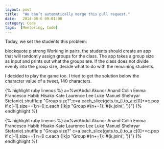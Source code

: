 ```yaml
---
layout: post
title:  "We can’t automatically merge this pull request."
date:   2014-08-6 09:01:00
category: Code
tags:  [Mentoring, Code]
---
```


Today, we set the students this problem:

blockquote
  p
    strong
      Working in pairs, the students should create an app that will randomly assign groups for the class. The app takes a group size as input and prints out what the groups are. If the class does not divide evenly into the group size, decide what to do with the remaining students.

I decided to play the game too. I tried to get the solution below the character value of a tweet, 140 characters.

{% highlight ruby linenos %}
a=%w(Abdul Akunor Anand Colin Emma Francesco Habib Hisako Kate Laurence Lee Luke Manuel Shehryar Stefanie).shuffle;p "Group size?";c=a.each_slice(gets.to_i).to_a;c[0]+=c.pop if c[-1].size==1;n=0;c.each {|k|p "Group #{n+=1}: #{k.join(', ')}"}
{% endhighlight %}

{% highlight ruby linenos %}
a=%w(Abdul Akunor Anand Colin Emma Francesco Habib Hisako Kate Laurence Lee Luke Manuel Shehryar Stefanie).shuffle
p "Group size?"
c=a.each_slice(gets.to_i).to_a
c[0]+=c.pop if c[-1].size==1
n=0
c.each {|k|p "Group #{n+=1}: #{k.join(', ')}"}
{% endhighlight %}